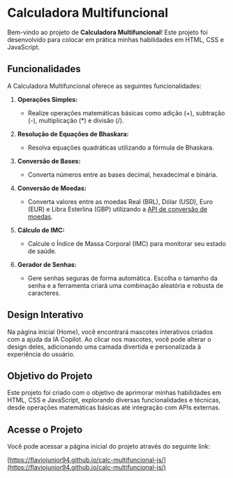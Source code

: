# Calculadora Multifuncional

Bem-vindo ao projeto de **Calculadora Multifuncional**! Este projeto foi desenvolvido para colocar em prática minhas habilidades em HTML, CSS e JavaScript.

## Funcionalidades

A Calculadora Multifuncional oferece as seguintes funcionalidades:

1. **Operações Simples:**
   - Realize operações matemáticas básicas como adição (+), subtração (-), multiplicação (*) e divisão (/).
   
2. **Resolução de Equações de Bhaskara:**
   - Resolva equações quadráticas utilizando a fórmula de Bhaskara.

3. **Conversão de Bases:**
   - Converta números entre as bases decimal, hexadecimal e binária.

4. **Conversão de Moedas:**
   - Converta valores entre as moedas Real (BRL), Dólar (USD), Euro (EUR) e Libra Esterlina (GBP) utilizando a [API de conversão de moedas](https://open.er-api.com/).

5. **Cálculo de IMC:**
   - Calcule o Índice de Massa Corporal (IMC) para monitorar seu estado de saúde.

6. **Gerador de Senhas:**
   - Gere senhas seguras de forma automática. Escolha o tamanho da senha e a ferramenta criará uma combinação aleatória e robusta de caracteres.

## Design Interativo

Na página inicial (Home), você encontrará mascotes interativos criados com a ajuda da IA Copilot. Ao clicar nos mascotes, você pode alterar o design deles, adicionando uma camada divertida e personalizada à experiência do usuário.

## Objetivo do Projeto

Este projeto foi criado com o objetivo de aprimorar minhas habilidades em HTML, CSS e JavaScript, explorando diversas funcionalidades e técnicas, desde operações matemáticas básicas até integração com APIs externas.

## Acesse o Projeto

Você pode acessar a página inicial do projeto através do seguinte link:

[https://flaviojunior94.github.io/calc-multifuncional-js/](https://flaviojunior94.github.io/calc-multifuncional-js/)
